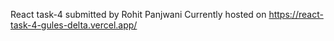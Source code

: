 React task-4 submitted by Rohit Panjwani
Currently hosted on https://react-task-4-gules-delta.vercel.app/
